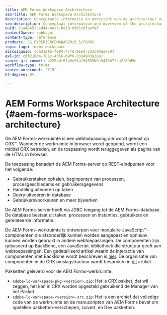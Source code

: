 ```yaml
---
title: AEM Forms Workspace Architecture
seo-title: AEM Forms Workspace Architecture
description: Conceptuele informatie en overzicht van de architectuur van de werkruimte van LiveCycle AEM Forms.
seo-description: Conceptual information and overview of the architecture of LiveCycle AEM Forms workspace.
uuid: e1a48452-ed44-4ea7-ba38-d961c8faafa5
contentOwner: robhagat
content-type: reference
products: SG_EXPERIENCEMANAGER/6.5/FORMS
topic-tags: forms-workspace
discoiquuid: c3a312fb-f684-477d-916d-2d3c99aa7607
exl-id: c6f216d4-781c-4356-b9f0-3324903a28e7
source-git-commit: b220adf6fa3e9faf94389b9a9416b7fca2f89d9d
workflow-type: tm+mt
source-wordcount: '219'
ht-degree: 0%

---
```


# AEM Forms Workspace Architecture {#aem-forms-workspace-architecture}

De AEM Forms-werkruimte is een webtoepassing die wordt gehost op CRX™. Wanneer de werkruimte in browser wordt geopend, wordt een middel CRX betreden, en de toepassing wordt teruggegeven als pagina van de HTML in browser.

De toepassing benadert de AEM Forms-server op REST-eindpunten voor het volgende:

* Gebruikerstaken ophalen, beginpunten van processen, procesgeschiedenis en gebruikersgegevens
* Handeling uitvoeren op taken
* Query uitvoeren in database
* Gebruikersvoorkeuren en meer bijwerken

De AEM Forms-server heeft via JDBC toegang tot de AEM Forms-database. De database bestaat uit taken, processen en instanties, gebruikers en gerelateerde informatie.

De AEM Forms-werkruimte is ontworpen voor modulaire JavaScript™-componenten die afzonderlijk kunnen worden aangepast en opnieuw kunnen worden gebruikt in andere webtoepassingen. De componenten zijn gebaseerd op BackBone, een JavaScript-bibliotheek die structuur geeft aan webtoepassingen. Een gedetailleerd artikel waarin de interactie van componenten met BackBone wordt beschreven is [hier](/help/forms/using/backbone-interaction.md). De organisatie van componenten in de CRX omslagstructuur wordt besproken in [dit](/help/forms/using/folder-structure.md) artikel.

Pakketten geleverd voor de AEM Forms-werkruimte:

* `adobe-lc-workspace-pkg-<version>.zip`: Het is CRX pakket, dat wil zeggen, het kan in CRX worden opgesteld gebruikend de Manager van het Pakket.
* `adobe-lc-workspace-<version>-src.zip`: Het is een archief dat volledige code van de werkruimte en de manuscripten van AEM Forms bevat om opstellen pakketten-verschepen, zuivert, en Dev pakketten.
